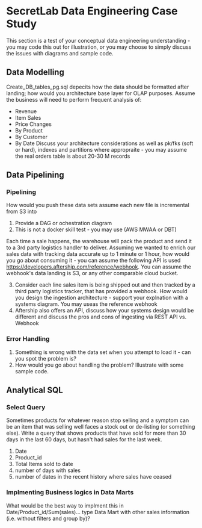 # SecretLab Data Engineering Case Study
This section is a test of your conceptual data engineering understanding - you may code this out for illustration, or you may choose to simply discuss the issues with diagrams and sample code.
## Data Modelling
Create_DB_tables_pg.sql depecits how the data should be formatted after landing; how would you architecture base layer for OLAP purposes.
Assume the business will need to perform frequent analysis of:
- Revenue
- Item Sales
- Price Changes
- By Product
- By Customer
- By Date
Discuss your architecture considerations as well as pk/fks (soft or hard), indexes and partitions where appropraite - you may assume the real orders table is about 20-30 M records

## Data Pipelining
### Pipelining

How would you push these data sets assume each new file is incremental from S3 into

1. Provide a DAG or ochestration diagram 
2. This is not a docker skill test - you may use (AWS MWAA or DBT)

Each time a sale happens, the warehouse will pack the product and send it to a 3rd party logistics handler to deliver. Assuming we wanted to enrich our sales data with tracking data accurate up to 1 minute or 1 hour, how would you go about consuming it - you can assume the following API is used https://developers.aftership.com/reference/webhook. You can assume the webhook's data landing is S3, or any other comparable cloud bucket.

3. Consider each line sales item is being shipped out and then tracked by a third party logistics tracker, that has provided a webhook. How would you design the ingestion architecture - support your explnation with a systems diagram. You may useas the reference webhook
4. Aftership also offers an API, discuss how your systems design would be different and discuss the pros and cons of ingesting via REST API vs. Webhook

### Error Handling
1. Something is wrong with the data set when you attempt to load it - can you spot the problem is? 
2. How would you go about handling the problem? Illustrate with some sample code.

## Analytical SQL
### Select Query
Sometimes products for whatever reason stop selling and a symptom can be an item that was selling well faces a stock out or de-listing (or something else). Write a query that shows products that have sold for more than 30 days in the last 60 days, but hasn't had sales for the last week.
1. Date
2. Product_id
3. Total Items sold to date 
4. number of days with sales
5. number of dates in the recent history where sales have ceased
### Implmenting Business logics in Data Marts
What would be the best way to implment this in Date/Product_id/Sum(sales)... type Data Mart with other sales information (i.e. without filters and group by)?
